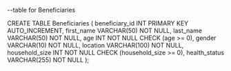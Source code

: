 --table for Beneficiaries

CREATE TABLE Beneficiaries (
    beneficiary_id INT PRIMARY KEY AUTO_INCREMENT,
    first_name VARCHAR(50) NOT NULL,
    last_name VARCHAR(50) NOT NULL,
    age INT NOT NULL CHECK (age >= 0),
    gender VARCHAR(10) NOT NULL,
    location VARCHAR(100) NOT NULL,
    household_size INT NOT NULL CHECK (household_size >= 0),
    health_status VARCHAR(255) NOT NULL
);
